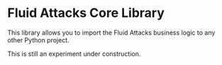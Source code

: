 # Fluid Attacks Core Library

This library allows you to import the
Fluid Attacks business logic to any other Python project.

This is still an experiment under construction.
